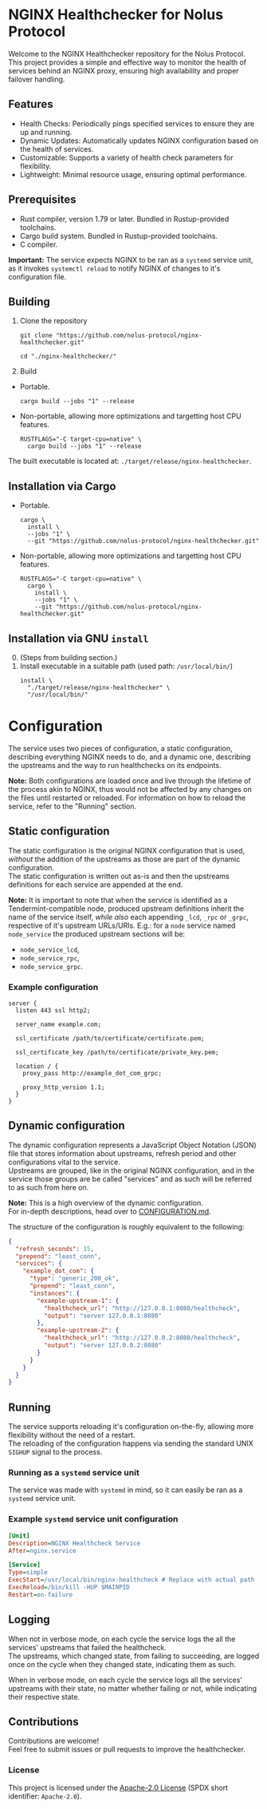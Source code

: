 # NGINX Healthchecker for Nolus Protocol
Welcome to the NGINX Healthchecker repository for the Nolus Protocol.  
This project provides a simple and effective way to monitor the health of services behind an NGINX proxy, ensuring high availability and proper failover handling.

## Features
* Health Checks: Periodically pings specified services to ensure they are up and running.
* Dynamic Updates: Automatically updates NGINX configuration based on the health of services.
* Customizable: Supports a variety of health check parameters for flexibility.
* Lightweight: Minimal resource usage, ensuring optimal performance.

## Prerequisites
* Rust compiler, version 1.79 or later. Bundled in Rustup-provided toolchains.
* Cargo build system. Bundled in Rustup-provided toolchains.
* C compiler.

**Important:** The service expects NGINX to be ran as a `systemd` service unit, as it invokes `systemctl reload` to notify NGINX of changes to it's configuration file.

## Building
1. Clone the repository
   ```shell
   git clone "https://github.com/nolus-protocol/nginx-healthchecker.git"

   cd "./nginx-healthchecker/"
   ```
2. Build
  * Portable.
    ```shell
    cargo build --jobs "1" --release
    ```
  * Non-portable, allowing more optimizations and targetting host CPU features.
    ```shell
    RUSTFLAGS="-C target-cpu=native" \
      cargo build --jobs "1" --release
    ```

The built executable is located at: `./target/release/nginx-healthchecker`.

## Installation via Cargo
* Portable.
  ```shell
  cargo \
    install \
    --jobs "1" \
    --git "https://github.com/nolus-protocol/nginx-healthchecker.git"
  ```
* Non-portable, allowing more optimizations and targetting host CPU features.
  ```shell
  RUSTFLAGS="-C target-cpu=native" \
    cargo \
      install \
      --jobs "1" \
      --git "https://github.com/nolus-protocol/nginx-healthchecker.git"
  ```

## Installation via GNU `install`
0. \(Steps from building section.\)
1. Install executable in a suitable path (used path: `/usr/local/bin/`)
   ```shell
   install \
     "./target/release/nginx-healthchecker" \
     "/usr/local/bin/"
   ```

# Configuration
The service uses two pieces of configuration, a static configuration, describing everything NGINX needs to do, and a dynamic one, describing the upstreams and the way to run healthchecks on its endpoints.

**Note:** Both configurations are loaded once and live through the lifetime of the process akin to NGINX, thus would not be affected by any changes on the files until restarted or reloaded. For information on how to reload the service, refer to the "Running" section.

## Static configuration
The static configuration is the original NGINX configuration that is used, *without* the addition of the upstreams as those are part of the dynamic configuration.  
The static configuration is written out as-is and then the upstreams definitions for each service are appended at the end.

**Note:** It is important to note that when the service is identified as a Tendermint-compatible node, produced upstream definitions inherit the name of the service itself, *while also* each appending `_lcd`, `_rpc` or `_grpc`, respective of it's upstream URLs/URIs. E.g.: for a `node` service named `node_service` the produced upstream sections will be:
* `node_service_lcd`,
* `node_service_rpc`,
* `node_service_grpc`.

### Example configuration
```nginx
server {
  listen 443 ssl http2;

  server_name example.com;

  ssl_certificate /path/to/certificate/certificate.pem;

  ssl_certificate_key /path/to/certificate/private_key.pem;

  location / {
    proxy_pass http://example_dot_com_grpc;

    proxy_http_version 1.1;
  }
}
```

## Dynamic configuration
The dynamic configuration represents a JavaScript Object Notation (JSON) file that stores information about upstreams, refresh period and other configurations vital to the service.  
Upstreams are grouped, like in the original NGINX configuration, and in the service those groups are be called "services" and as such will be referred to as such from here on.

**Note:** This is a high overview of the dynamic configuration.  
For in-depth descriptions, head over to [CONFIGURATION.md](CONFIGURATION.md).

The structure of the configuration is roughly equivalent to the following:
```json
{
  "refresh_seconds": 15,
  "prepend": "least_conn",
  "services": {
    "example_dot_com": {
      "type": "generic_200_ok",
      "prepend": "least_conn",
      "instances": {
        "example-upstream-1": {
          "healthcheck_url": "http://127.0.0.1:8080/healthcheck",
          "output": "server 127.0.0.1:8080"
        },
        "example-upstream-2": {
          "healthcheck_url": "http://127.0.0.2:8080/healthcheck",
          "output": "server 127.0.0.2:8080"
        }
      }
    }
  }
}
```

## Running
The service supports reloading it's configuration on-the-fly, allowing more flexibility without the need of a restart.  
The reloading of the configuration happens via sending the standard UNIX `SIGHUP` signal to the process.

### Running as a `systemd` service unit
The service was made with `systemd` in mind, so it can easily be ran as a `systemd` service unit.

### Example `systemd` service unit configuration
```ini
[Unit]
Description=NGINX Healthcheck Service
After=nginx.service

[Service]
Type=simple
ExecStart=/usr/local/bin/nginx-healthcheck # Replace with actual path
ExecReload=/bin/kill -HUP $MAINPID
Restart=on-failure
```

## Logging
When not in verbose mode, on each cycle the service logs the all the services' upstreams that failed the healthcheck.  
The upstreams, which changed state, from failing to succeeding, are logged once on the cycle when they changed state, indicating them as such.

When in verbose mode, on each cycle the service logs all the services' upstreams with their state, no matter whether failing or not, while indicating their respective state.

## Contributions
Contributions are welcome!  
Feel free to submit issues or pull requests to improve the healthchecker.

### License
This project is licensed under the [Apache-2.0 License](https://opensource.org/license/apache-2-0) \(SPDX short identifier: `Apache-2.0`\).
